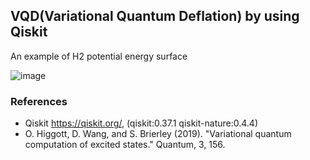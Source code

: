 
## VQD(Variational Quantum Deflation) by using Qiskit

An example of H2 potential energy surface


![image](https://github.com/pearcandy/vqd_H2_qiskit/blob/master/test.png)

### References
- Qiskit https://qiskit.org/, (qiskit:0.37.1 qiskit-nature:0.4.4)
- O. Higgott, D. Wang, and S. Brierley (2019). "Variational quantum computation of excited states." Quantum, 3, 156.



